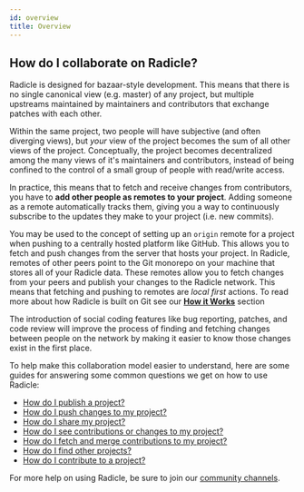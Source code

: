 ```yaml
---
id: overview
title: Overview
---
```


## How do I collaborate on Radicle?

Radicle is designed for bazaar-style development. This means that there is
no single canonical view (e.g. master) of any project, but multiple upstreams
maintained by maintainers and contributors that exchange patches with each
other.

Within the same project, two people will have subjective (and often diverging
views), but *your* view of the project becomes the sum of all other views of the
project. Conceptually, the project becomes decentralized
among the many views of it's maintainers and contributors, instead of being
confined to the control of a small group of people with read/write access.

In practice, this means that to fetch and receive changes from contributors, you
have to **add other people as remotes to your project**. Adding someone as a
remote automatically tracks them, giving you a way to continuously subscribe to
the updates they make to your project (i.e. new commits).

You may be used to the concept of setting up an `origin` remote for a project
when pushing to a centrally hosted platform like GitHub. This allows you to
fetch and push changes from the server that hosts your project. In
Radicle, remotes of other peers point to the Git monorepo on your machine that
stores all of your Radicle data. These remotes allow you to fetch changes from
your peers and publish your changes to the Radicle network. This means that
fetching and pushing to remotes are _local first_ actions. To read more about
how Radicle is built on Git see our [**How it Works**][gi] section

The introduction of social coding features like bug reporting, patches, and code
review will improve the process of finding and fetching changes between people
on the network by making it easier to know those changes exist in the
first place.

To help make this collaboration model easier to understand, here are some
guides for answering some common questions we get on how to use Radicle:

* [How do I publish a project?][1]
* [How do I push changes to my project?][2]
* [How do I share my project?][3]
* [How do I see contributions or changes to my project?][4]
* [How do I fetch and merge contributions to my project?][5]
* [How do I find other projects?][6]
* [How do I contribute to a project?][7]

For more help on using Radicle, be sure to join our [community channels][cc].

[1]: using-radicle/creating-projects.md
[2]: using-radicle/pushing-changes.md
[3]: using-radicle/sharing-projects.md
[4]: using-radicle/tracking-and-viewing.md
[5]: using-radicle/fetching-and-merging.md
[6]: using-radicle/contributing.md
[7]: using-radicle/contributing.md

[cc]: using-radicle/community.md
[dr]: radicle.md/#how-is-radicle-different-from-github
[gi]: understanding-radicle/how-it-works.md
[rl]: https://github.com/radicle-dev/radicle-link

